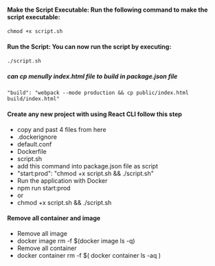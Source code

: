 #### Make the Script Executable: Run the following command to make the script executable:

    chmod +x script.sh

#### Run the Script: You can now run the script by executing:

    ./script.sh

##### can cp menully index.html file to build in package.json file

    "build": "webpack --mode production && cp public/index.html build/index.html"

#### Create any new project with using React CLI follow this step
- copy and past 4 files from here 
 - .dockerignore
 - default.conf
 - Dockerfile
 - script.sh
- add this command into package.json file as script
 - "start:prod": "chmod +x script.sh && ./script.sh"
- Run the application with Docker
 - npm run start:prod
 - or
 - chmod +x script.sh && ./script.sh

#### Remove all container and image
- Remove all image
- docker image rm -f $(docker image ls -q)
- Remove all container
- docker container rm -f $( docker container ls -aq )

